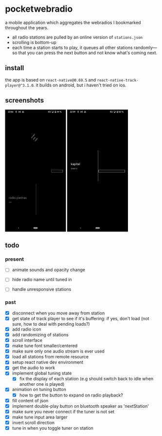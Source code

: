 # pocketwebradio

a mobile application which aggregates the webradios I bookmarked throughout the years.

- all radio stations are pulled by an online version of `stations.json`
- scrolling is bottom-up
- each time a station starts to play, it queues all other stations randomly—so that you can press the next button and not know what's coming next.

## install

the app is based on `react-native@0.69.5` and `react-native-track-player@^3.1.0`. it builds on android, but i haven't tried on ios.

## screenshots

<img src="./assets/documentation/doc_1.png" width="200"/> <img src="./assets/documentation/doc_2.png" width="200"/>

## todo

### present

- [ ] animate sounds and opacity change
- [ ] hide radio name until tuned in
- [ ] handle unresponsive stations


### past

- [x] disconnect when you move away from station
- [x] get state of track player to see if it's buffering: if yes, don't load (not sure, how to deal with pending loads?)
- [x] add radio icon
- [x] add randomizing of stations
- [x] scroll interface
- [x] make tune font smaller/centered
- [x] make sure only one audio stream is ever used
- [x] load all stations from remote resource
- [x] setup react native dev environment
- [x] get the audio to work
- [x] implement global tuning state
    - [x] fix the display of each station (e.g should switch back to idle when another one is played)
- [x] animation on tuning button
    - [x] how to get the button to expand on radio playback?
- [x] fill content of json
- [x] implement double-play button on bluetooth speaker as 'nextStation'
- [x] make sure you never connect if the tuner is not set
- [x] make tune input area larger
- [x] invert scroll direction
- [x] tune in when you toggle tuner on station
